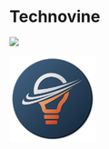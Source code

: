 # Technovine

![](https://img.shields.io/github/repo-size/NewSpectrum/Technovine?color=hsl%2860%2C100%25%2C50%25%29&label=Repo%20Size)

<img id="Technovine_CircleIcon"
	 src="https://github.com/NewSpectrum/Technovine/raw/main/site/assets/graphics/logo/png/Icon%20Only%20%5BCircle%5D.png"
	 width="30%" height="auto"
	 />